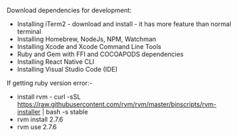 Download dependencies for development:
- Installing iTerm2 - download and install - it has more feature than normal terminal
- Installing Homebrew, NodeJs, NPM, Watchman
- Installing Xcode and Xcode Command Line Tools
- Ruby and Gem with FFI and COCOAPODS dependencies
- Installing React Native CLI
- Installing Visual Studio Code (IDE)



If getting ruby version error:-
- install rvm - curl -sSL https://raw.githubusercontent.com/rvm/rvm/master/binscripts/rvm-installer | bash -s stable
- rvm install 2.7.6
- rvm use 2.7.6
